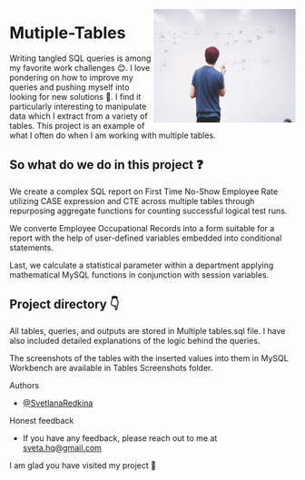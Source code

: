 <img
  align="right"
  src="logo.jpg"
  style="width: 250px; height: 200px"> 
# Mutiple-Tables

Writing tangled SQL queries is among my favorite work challenges 😊. I love pondering on how to improve my queries and pushing myself into looking for new solutions 🙋.
I find it particularly interesting to manipulate data which I extract from a variety of tables. This project is an example of what I often do when I am working with multiple tables.

## So what do we do in this project ❓

We create a complex SQL report on First Time No-Show Employee Rate utilizing CASE expression and CTE across multiple tables through repurposing aggregate functions for counting successful logical test runs.

We converte Employee Occupational Records into a form suitable for a report with the help of user-defined variables embedded into conditional statements.

Last, we calculate a statistical parameter within a department applying mathematical MySQL functions in conjunction with session variables.

## Project directory 👇

All tables, queries, and outputs are stored in Multiple tables.sql file. I have also included detailed explanations of the logic behind the queries. 

The screenshots of the tables with the inserted values into them in MySQL Workbench are available in Tables Screenshots folder.

Authors

- [@SvetlanaRedkina](https://github.com/SvetlanaRedkina)


Honest feedback

- If you have any feedback, please reach out to me at sveta.hq@gmail.com

I am glad you have visited my project 🌹
